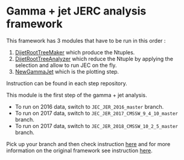 # Gamma + jet JERC analysis framework

This framework has 3 modules that have to be run in this order :
1. [DijetRootTreeMaker](https://github.com/lucastorterotot/DijetRootTreeMaker) which produce the Ntuples.
2. [DijetRootTreeAnalyzer](https://github.com/lucastorterotot/DijetRootTreeAnalyzer) which reduce the Ntuple by applying the selection and allow to run JEC on the fly.
3. [NewGammaJet](https://github.com/lucastorterotot/NewGammaJet) which is the plotting step.

Instruction can be found in each step repository.

This module is the first step of the gamma + jet analysis.
- To run on 2016 data, switch to `JEC_JER_2016_master` branch.
- To run on 2017 data, switch to `JEC_JER_2017_CMSSW_9_4_10_master` branch.
- To run on 2017 data, switch to `JEC_JER_2018_CMSSW_10_2_5_master` branch.

Pick up your branch and then check instruction [here](https://github.com/lucastorterotot/DijetRootTreeMaker/blob/master/instructions/GammaJetTree_Instruction.md)
and for more information on the original framework
see instruction [here](https://twiki.cern.ch/twiki/bin/viewauth/CMS/ExoDijet13TeV#Instructions_to_Create_RootTuple).
